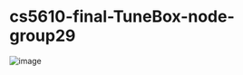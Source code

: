 # cs5610-final-TuneBox-node-group29

![image](https://user-images.githubusercontent.com/97995576/230269584-92800202-b91a-4427-ab93-b096c1ae4af6.png)
